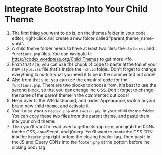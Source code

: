 # Integrate Bootstrap Into Your Child Theme

1. The first thing you want to do is, on the themes folder in your code editor, right-click and create a new folder called "parent_theme_name-child".
2. A child theme folder needs to have at least two files: the `style.css` and `functions.php` files. You can navigate to https://codex.wordpress.org/Child_Themes to get more info.
3. From that site, you can use the chunk of code to paste at the top of your new `style.css` file that's inside the `-child` folder. Don't forget to change everything to match what you need it to be in the commented out code!
4. Also from that site, you can use the chunk of code for the `functions.php`. There are two blocks to choose from, it's best to use the second block, so that you can change the CSS. Don't forget to change the name of the parent theme in the commented out code!
5. Head over to the WP dashboard, and under Appearance, switch to your brand new child theme, and activate it.
6. You'll also want a `header.php` and `footer.php` in your child theme folder. You can copy these two files from the parent theme, and paste them into your child theme.
7. Then you'll want to head over to getbootstrap.com, and grab the CDNs for the CSS, JavaScript, and jQuery. You'll want to paste the CSS CDN into the `header.php` right before the closing header tag. Then paste in the JS and jQuery CDNs into the `footer.php` at the bottom before the closing body tag.

